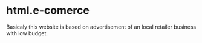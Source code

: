 # html.e-comerce
Basicaly this website is based on advertisement of an local retailer business with low budget.
